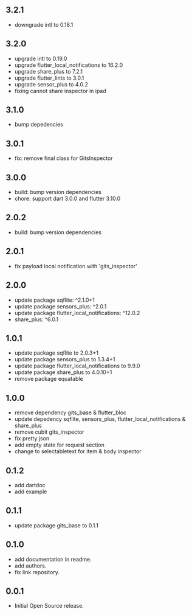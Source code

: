 
## 3.2.1

- downgrade intl to 0.18.1

## 3.2.0

- upgrade intl to 0.19.0
- upgrade flutter_local_notifications to 16.2.0
- upgrade share_plus to 7.2.1
- upgrade flutter_lints to 3.0.1
- upgrade sensor_plus to 4.0.2
- fixing cannot share inspector in ipad

## 3.1.0

- bump depedencies

## 3.0.1

- fix: remove final class for GitsInspector

## 3.0.0

- build: bump version dependencies
- chore: support dart 3.0.0 and flutter 3.10.0

## 2.0.2

- build: bump version dependencies

## 2.0.1

- fix payload local notification with 'gits_inspector'

## 2.0.0

- update package sqflite: ^2.1.0+1
- update package sensors_plus: ^2.0.1
- update package flutter_local_notifications: ^12.0.2
- share_plus: ^6.0.1

## 1.0.1

- update package sqflite to 2.0.3+1
- update package sensors_plus to 1.3.4+1
- update package flutter_local_notifications to 9.9.0
- update package share_plus to 4.0.10+1
- remove package equatable

## 1.0.0

- remove dependency gits_base & flutter_bloc
- update depedency sqflite, sensors_plus, flutter_local_notifications & share_plus
- remove cubit gits_inspector
- fix pretty json
- add empty state for request section
- change to selectabletext for item & body inspector

## 0.1.2

- add dartdoc
- add example

## 0.1.1

- update package gits_base to 0.1.1

## 0.1.0

- add documentation in readme.
- add authors.
- fix link repository.

## 0.0.1

- Initial Open Source release.
